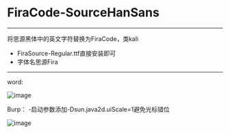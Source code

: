 # FiraCode-SourceHanSans
<hr>

将思源黑体中的英文字符替换为FiraCode，类kali

- FiraSource-Regular.ttf直接安装即可
- 字体名思源Fira
<hr>
word:

![image](https://github.com/user-attachments/assets/124a77b4-60a0-479c-96bc-0b4bc3b943ce)

Burp：
-启动参数添加-Dsun.java2d.uiScale=1避免光标错位

![image](https://github.com/user-attachments/assets/fbf33bad-8f2a-4770-978b-da75a627d398)

